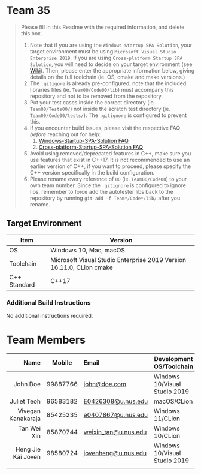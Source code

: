 # Team 35

> Please fill in this Readme with the required information, and delete this box.
>
> 1. Note that if you are using the `Windows Startup SPA Solution`, your target environment must be using `Microsoft Visual Studio Enterprise 2019`.
>    If you are using `Cross-platform Startup SPA Solution`, you will need to decide on your target environment (see [Wiki](https://github.com/nus-cs3203/project-wiki/wiki/Version-Control-System-and-Code-Repository)).
>    Then, please enter the appropriate information below, giving details on the full toolchain (ie. OS, cmake and make versions.)
> 2. The `.gitigore` is already pre-configured, note that the included libraries files (ie. `Team00/Code00/lib`) must accompany this repository and not to be removed from the repository.
> 3. Put your test cases inside the correct directory (ie. `Team00/Tests00/`) not inside the scratch test directory (ie. `Team00/Code00/tests/`). The `.gitignore` is configured to prevent this.
> 4. If you encounter build issues, please visit the respective FAQ _before_ reaching out for help:
>    1. [Windows-Startup-SPA-Solution FAQ](https://github.com/nus-cs3203/project-wiki/wiki/Windows-Startup-SPA-Solution#faq)
>    2. [Cross-platform-Startup-SPA-Solution FAQ](https://github.com/nus-cs3203/project-wiki/wiki/Cross-platform-Startup-SPA-Solution#faq)
> 5. Avoid using removed/deprecated features in C++, make sure you use features that exist in C++17. It is not recommended to use an earlier version of C++, if you want to proceed, please specify the C++ version specifically in the build configuration.
> 6. Please rename every reference of `00` (ie. `Team00/Code00`) to your own team number. Since the `.gitignore` is configured to ignore libs, remember to force add the autotester libs back to the repository by running `git add -f Team*/Code*/lib/` after you rename.

## Target Environment

| Item         | Version                                                              |
| ------------ | -------------------------------------------------------------------- |
| OS           | Windows 10, Mac, macOS                                               |
| Toolchain    | Microsoft Visual Studio Enterprise 2019 Version 16.11.0, CLion cmake |
| C++ Standard | C++17                                                                |

### Additional Build Instructions

No additional instructions required.

# Team Members

|               Name |  Mobile  | Email                | Development OS/Toolchain      |
|-------------------:|:--------:|:---------------------|-------------------------------|
|           John Doe | 99887766 | john@doe.com         | Windows 10/Visual Studio 2019 |
|        Juliet Teoh | 96583182 | E0426308@u.nus.edu   | macOS/CLion                   |
| Vivegan Kanakaraja | 85425235 | e0407867@u.nus.edu   | Windows 11/CLion              |
|        Tan Wei Xin | 85870744 | weixin_tan@u.nus.edu | Windows 10/CLion 
| Heng Jie Kai Joven | 98580724 | jovenheng@u.nus.edu  | Windows 10/Visual Studio 2019             |
             |
